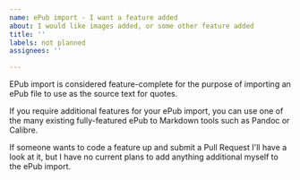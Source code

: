 ```yaml
---
name: ePub import - I want a feature added
about: I would like images added, or some other feature added
title: ''
labels: not planned
assignees: ''

---
```


EPub import is considered feature-complete for the purpose of importing an ePub file to use as the source text for quotes.

If you require additional features for your ePub import, you can use one of the many existing fully-featured ePub to Markdown tools such as Pandoc or Calibre.

If someone wants to code a feature up and submit a Pull Request I'll have a look at it, but I have no current plans to add anything additional myself to the ePub import.
